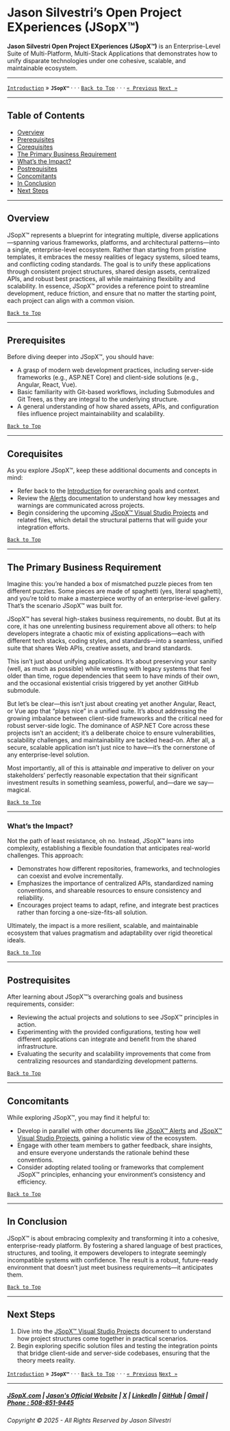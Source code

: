 # Jason Silvestri’s Open Project EXperiences (JSopX™)

**Jason Silvestri Open Project EXperiences (JSopX™)** is an Enterprise-Level Suite of Multi-Platform, Multi-Stack Applications that demonstrates how to unify disparate technologies under one cohesive, scalable, and maintainable ecosystem.

---

[`Introduction`](./Introduction.md) » **`JSopX™`**  · · ·  [`Back to Top`](#table-of-contents) · · · [`« Previous`](./Alerts.md) [`Next »`](./JSopxProjects.md)

---

## Table of Contents

- [Overview](#overview)
- [Prerequisites](#prerequisites)
- [Corequisites](#corequisites)
- [The Primary Business Requirement](#the-primary-business-requirement)
- [What’s the Impact?](#whats-the-impact)
- [Postrequisites](#postrequisites) 
- [Concomitants](#concomitants)
- [In Conclusion](#in-conclusion)
- [Next Steps](#next-steps)


---

## **Overview**  
JSopX™ represents a blueprint for integrating multiple, diverse applications—spanning various frameworks, platforms, and architectural patterns—into a single, enterprise-level ecosystem. Rather than starting from pristine templates, it embraces the messy realities of legacy systems, siloed teams, and conflicting coding standards. The goal is to unify these applications through consistent project structures, shared design assets, centralized APIs, and robust best practices, all while maintaining flexibility and scalability. In essence, JSopX™ provides a reference point to streamline development, reduce friction, and ensure that no matter the starting point, each project can align with a common vision.

[`Back to Top`](#table-of-contents)

---

## **Prerequisites**  
Before diving deeper into JSopX™, you should have:
- A grasp of modern web development practices, including server-side frameworks (e.g., ASP.NET Core) and client-side solutions (e.g., Angular, React, Vue).
- Basic familiarity with Git-based workflows, including Submodules and Git Trees, as they are integral to the underlying structure.
- A general understanding of how shared assets, APIs, and configuration files influence project maintainability and scalability.

[`Back to Top`](#table-of-contents)

---

## **Corequisites**  
As you explore JSopX™, keep these additional documents and concepts in mind:
- Refer back to the [Introduction](./Introduction.md) for overarching goals and context.
- Review the [Alerts](./Alerts.md) documentation to understand how key messages and warnings are communicated across projects.
- Begin considering the upcoming [JSopX™ Visual Studio Projects](./JSopxProjects.md) and related files, which detail the structural patterns that will guide your integration efforts.

[`Back to Top`](#table-of-contents)

---

## **The Primary Business Requirement**

Imagine this: you’re handed a box of mismatched puzzle pieces from ten different puzzles. Some pieces are made of spaghetti (yes, literal spaghetti), and you’re told to make a masterpiece worthy of an enterprise-level gallery. That’s the scenario JSopX™ was built for.  

JSopX™ has several high-stakes business requirements, no doubt. But at its core, it has one unrelenting business requirement above all others: to help developers integrate a chaotic mix of existing applications—each with different tech stacks, coding styles, and standards—into a seamless, unified suite that shares Web APIs, creative assets, and brand standards.  

This isn’t just about unifying applications. It’s about preserving your sanity (well, as much as possible) while wrestling with legacy systems that feel older than time, rogue dependencies that seem to have minds of their own, and the occasional existential crisis triggered by yet another GitHub submodule.  

But let’s be clear—this isn’t just about creating yet another Angular, React, or Vue app that “plays nice” in a unified suite. It’s about addressing the growing imbalance between client-side frameworks and the critical need for robust server-side logic. The dominance of ASP.NET Core across these projects isn’t an accident; it’s a deliberate choice to ensure vulnerabilities, scalability challenges, and maintainability are tackled head-on. After all, a secure, scalable application isn’t just nice to have—it’s the cornerstone of any enterprise-level solution.  

Most importantly, all of this is attainable *and* imperative to deliver on your stakeholders’ perfectly reasonable expectation that their significant investment results in something seamless, powerful, and—dare we say—magical.

[`Back to Top`](#table-of-contents) 

---

### **What’s the Impact?**

Not the path of least resistance, oh no. Instead, JSopX™ leans into complexity, establishing a flexible foundation that anticipates real-world challenges. This approach:
- Demonstrates how different repositories, frameworks, and technologies can coexist and evolve incrementally.
- Emphasizes the importance of centralized APIs, standardized naming conventions, and shareable resources to ensure consistency and reliability.
- Encourages project teams to adapt, refine, and integrate best practices rather than forcing a one-size-fits-all solution.

Ultimately, the impact is a more resilient, scalable, and maintainable ecosystem that values pragmatism and adaptability over rigid theoretical ideals.

[`Back to Top`](#table-of-contents) 

---

## **Postrequisites**  
After learning about JSopX™’s overarching goals and business requirements, consider:
- Reviewing the actual projects and solutions to see JSopX™ principles in action.
- Experimenting with the provided configurations, testing how well different applications can integrate and benefit from the shared infrastructure.
- Evaluating the security and scalability improvements that come from centralizing resources and standardizing development patterns.

[`Back to Top`](#table-of-contents) 

---

## **Concomitants**  
While exploring JSopX™, you may find it helpful to:
- Develop in parallel with other documents like [JSopX™ Alerts](./Alerts.md) and [JSopX™ Visual Studio Projects](./JSopxProjects.md), gaining a holistic view of the ecosystem.
- Engage with other team members to gather feedback, share insights, and ensure everyone understands the rationale behind these conventions.
- Consider adopting related tooling or frameworks that complement JSopX™ principles, enhancing your environment’s consistency and efficiency.

[`Back to Top`](#table-of-contents) 

---

## **In Conclusion**  
JSopX™ is about embracing complexity and transforming it into a cohesive, enterprise-ready platform. By fostering a shared language of best practices, structures, and tooling, it empowers developers to integrate seemingly incompatible systems with confidence. The result is a robust, future-ready environment that doesn’t just meet business requirements—it anticipates them.

[`Back to Top`](#table-of-contents) 

---

## **Next Steps**  
1. Dive into the [JSopX™ Visual Studio Projects](./JSopxProjects.md) document to understand how project structures come together in practical scenarios.
2. Begin exploring specific solution files and testing the integration points that bridge client-side and server-side codebases, ensuring that the theory meets reality.

[`Introduction`](./Introduction.md) » **`JSopX™`**  · · ·  [`Back to Top`](#table-of-contents) · · · [`« Previous`](./Alerts.md) [`Next »`](./JSopxProjects.md)

---

##### [JSopX.com](https://www.jsopx.com/) | [Jason's Official Website](https://www.jsilvestri.com/) | [X](https://www.x.com/JasonSilvestri) | [LinkedIn](http://www.linkedin.com/in/JasonSilvestri) | [GitHub](https://github.com/JasonSilvestri) | [Gmail](mailto:therealjasonsilvestri@gmail.com) | [Phone : 508-851-9445](phoneto:508-851-9445)

###### Copyright © 2025 - All Rights Reserved by Jason Silvestri
